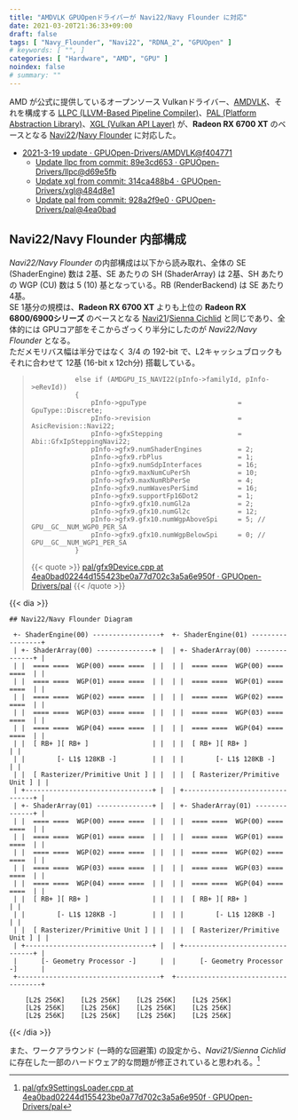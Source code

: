 ```yaml
---
title: "AMDVLK GPUOpenドライバーが Navi22/Navy Flounder に対応"
date: 2021-03-20T21:36:33+09:00
draft: false
tags: [ "Navy_Flounder", "Navi22", "RDNA_2", "GPUOpen" ]
# keywords: [ "", ]
categories: [ "Hardware", "AMD", "GPU" ]
noindex: false
# summary: ""
---
```


AMD が公式に提供しているオープンソース Vulkanドライバー、[AMDVLK](https://github.com/GPUOpen-Drivers/AMDVLK)、それを構成する [LLPC (LLVM-Based Pipeline Compiler)](https://github.com/GPUOpen-Drivers/llpc)、[PAL (Platform Abstraction Library)](https://github.com/GPUOpen-Drivers/pal)、[XGL (Vulkan API Layer)](https://github.com/GPUOpen-Drivers/xgl) が、**Radeon RX 6700 XT** のベースとなる [Navi22](/tags/navi22)/[Navy Flounder](/tags/navy_flounder) に対応した。  


 * [2021-3-19 update · GPUOpen-Drivers/AMDVLK@f404771](https://github.com/GPUOpen-Drivers/AMDVLK/commit/f404771a8eb95455227c4f7f3827990b6d98f185)
    * [Update llpc from commit: 89e3cd653 · GPUOpen-Drivers/llpc@d69e5fb](https://github.com/GPUOpen-Drivers/llpc/commit/d69e5fb103b9c7394d4a098b23930ac5d5a99e6f)
    * [Update xgl from commit: 314ca488b4 · GPUOpen-Drivers/xgl@484d8e1](https://github.com/GPUOpen-Drivers/xgl/commit/484d8e1f46e0f4b3dcd16ca491253fbef41698a0)
    * [Update pal from commit: 928a2f9e0 · GPUOpen-Drivers/pal@4ea0bad](https://github.com/GPUOpen-Drivers/pal/commit/4ea0bad02244d155423be0a77d702c3a5a6e950f)

## Navi22/Navy Flounder 内部構成

*Navi22/Navy Flounder* の内部構成は以下から読み取れ、全体の SE (ShaderEngine) 数は 2基、SE あたりの SH (ShaderArray) は 2基、SH あたりの WGP (CU) 数は 5 (10) 基となっている。RB (RenderBackend) は SE あたり 4基。  
SE 1基分の規模は、**Radeon RX 6700 XT** よりも上位の **Radeon RX 6800/6900シリーズ** のベースとなる [Navi21](/tags/navi21)/[Sienna Cichlid](/tags/sienna_cichlid) と同じであり、全体的には GPUコア部をそこからざっくり半分にしたのが *Navi22/Navy Flounder* となる。  
ただメモリバス幅は半分ではなく 3/4 の 192-bit で、L2キャッシュブロックもそれに合わせて 12基 (16-bit x 12ch分) 搭載している。  

 >                else if (AMDGPU_IS_NAVI22(pInfo->familyId, pInfo->eRevId))
 >                {
 >                    pInfo->gpuType                       = GpuType::Discrete;
 >                    pInfo->revision                      = AsicRevision::Navi22;
 >                    pInfo->gfxStepping                   = Abi::GfxIpSteppingNavi22;
 >                    pInfo->gfx9.numShaderEngines         = 2;
 >                    pInfo->gfx9.rbPlus                   = 1;
 >                    pInfo->gfx9.numSdpInterfaces         = 16;
 >                    pInfo->gfx9.maxNumCuPerSh            = 10;
 >                    pInfo->gfx9.maxNumRbPerSe            = 4;
 >                    pInfo->gfx9.numWavesPerSimd          = 16;
 >                    pInfo->gfx9.supportFp16Dot2          = 1;
 >                    pInfo->gfx9.gfx10.numGl2a            = 2;
 >                    pInfo->gfx9.gfx10.numGl2c            = 12;
 >                    pInfo->gfx9.gfx10.numWgpAboveSpi     = 5; // GPU__GC__NUM_WGP0_PER_SA
 >                    pInfo->gfx9.gfx10.numWgpBelowSpi     = 0; // GPU__GC__NUM_WGP1_PER_SA
 >                }
 >
 > {{< quote >}} [pal/gfx9Device.cpp at 4ea0bad02244d155423be0a77d702c3a5a6e950f · GPUOpen-Drivers/pal](https://github.com/GPUOpen-Drivers/pal/blob/4ea0bad02244d155423be0a77d702c3a5a6e950f/src/core/hw/gfxip/gfx9/gfx9Device.cpp#L5008) {{< /quote >}}

{{< dia >}}
```
## Navi22/Navy Flounder Diagram

 +- ShaderEngine(00) -----------------+  +- ShaderEngine(01) -----------------+
 | +- ShaderArray(00) --------------+ |  | +- ShaderArray(00) --------------+ |
 | |  ==== ====  WGP(00) ==== ====  | |  | |  ==== ====  WGP(00) ==== ====  | |
 | |  ==== ====  WGP(01) ==== ====  | |  | |  ==== ====  WGP(01) ==== ====  | |
 | |  ==== ====  WGP(02) ==== ====  | |  | |  ==== ====  WGP(02) ==== ====  | |
 | |  ==== ====  WGP(03) ==== ====  | |  | |  ==== ====  WGP(03) ==== ====  | |
 | |  ==== ====  WGP(04) ==== ====  | |  | |  ==== ====  WGP(04) ==== ====  | |
 | |  [ RB+ ][ RB+ ]                | |  | |  [ RB+ ][ RB+ ]                | |
 | |        [- L1$ 128KB -]         | |  | |        [- L1$ 128KB -]         | |
 | |  [ Rasterizer/Primitive Unit ] | |  | |  [ Rasterizer/Primitive Unit ] | |
 | +--------------------------------+ |  | +--------------------------------+ |
 | +- ShaderArray(01) --------------+ |  | +- ShaderArray(01) --------------+ |
 | |  ==== ====  WGP(00) ==== ====  | |  | |  ==== ====  WGP(00) ==== ====  | |
 | |  ==== ====  WGP(01) ==== ====  | |  | |  ==== ====  WGP(01) ==== ====  | |
 | |  ==== ====  WGP(02) ==== ====  | |  | |  ==== ====  WGP(02) ==== ====  | |
 | |  ==== ====  WGP(03) ==== ====  | |  | |  ==== ====  WGP(03) ==== ====  | |
 | |  ==== ====  WGP(04) ==== ====  | |  | |  ==== ====  WGP(04) ==== ====  | |
 | |  [ RB+ ][ RB+ ]                | |  | |  [ RB+ ][ RB+ ]                | |
 | |        [- L1$ 128KB -]         | |  | |        [- L1$ 128KB -]         | |
 | |  [ Rasterizer/Primitive Unit ] | |  | |  [ Rasterizer/Primitive Unit ] | |
 | +--------------------------------+ |  | +--------------------------------+ |
 |      [- Geometry Processor -]      |  |      [- Geometry Processor -]      |
 +------------------------------------+  +------------------------------------+

    [L2$ 256K]    [L2$ 256K]    [L2$ 256K]    [L2$ 256K]
    [L2$ 256K]    [L2$ 256K]    [L2$ 256K]    [L2$ 256K]
    [L2$ 256K]    [L2$ 256K]    [L2$ 256K]    [L2$ 256K]
```
{{< /dia >}}

また、ワークアラウンド (一時的な回避策) の設定から、*Navi21/Sienna Cichlid* に存在した一部のハードウェア的な問題が修正されていると思われる。[^wa]  

[^wa]: [pal/gfx9SettingsLoader.cpp at 4ea0bad02244d155423be0a77d702c3a5a6e950f · GPUOpen-Drivers/pal](https://github.com/GPUOpen-Drivers/pal/blob/4ea0bad02244d155423be0a77d702c3a5a6e950f/src/core/hw/gfxip/gfx9/gfx9SettingsLoader.cpp#L490)

